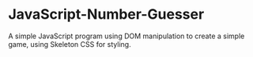 # JavaScript-Number-Guesser

A simple JavaScript program using DOM manipulation to create a simple game, using Skeleton CSS for styling.
